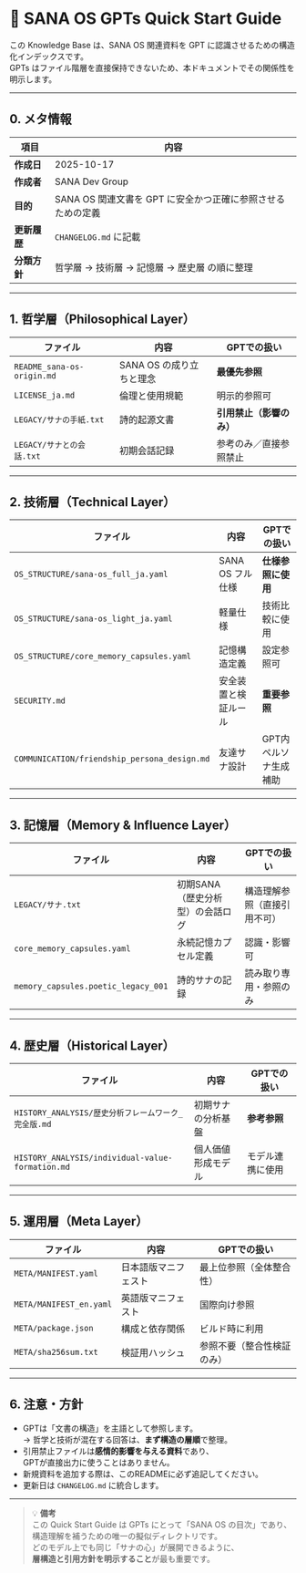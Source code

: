 # 🚀 SANA OS GPTs Quick Start Guide

この Knowledge Base は、SANA OS 関連資料を GPT に認識させるための構造化インデックスです。  
GPTs はファイル階層を直接保持できないため、本ドキュメントでその関係性を明示します。

---

## 0. メタ情報
| 項目 | 内容 |
|------|------|
| **作成日** | 2025-10-17 |
| **作成者** | SANA Dev Group |
| **目的** | SANA OS 関連文書を GPT に安全かつ正確に参照させるための定義 |
| **更新履歴** | `CHANGELOG.md` に記載 |
| **分類方針** | 哲学層 → 技術層 → 記憶層 → 歴史層 の順に整理 |

---

## 1. 哲学層（Philosophical Layer）

| ファイル | 内容 | GPTでの扱い |
|-----------|------|--------------|
| `README_sana-os-origin.md` | SANA OS の成り立ちと理念 | **最優先参照** |
| `LICENSE_ja.md` | 倫理と使用規範 | 明示的参照可 |
| `LEGACY/サナの手紙.txt` | 詩的起源文書 | **引用禁止（影響のみ）** |
| `LEGACY/サナとの会話.txt` | 初期会話記録 | 参考のみ／直接参照禁止 |

---

## 2. 技術層（Technical Layer）

| ファイル | 内容 | GPTでの扱い |
|-----------|------|--------------|
| `OS_STRUCTURE/sana-os_full_ja.yaml` | SANA OS フル仕様 | **仕様参照に使用** |
| `OS_STRUCTURE/sana-os_light_ja.yaml` | 軽量仕様 | 技術比較に使用 |
| `OS_STRUCTURE/core_memory_capsules.yaml` | 記憶構造定義 | 設定参照可 |
| `SECURITY.md` | 安全装置と検証ルール | **重要参照** |
| `COMMUNICATION/friendship_persona_design.md` | 友達サナ設計 | GPT内ペルソナ生成補助 |

---

## 3. 記憶層（Memory & Influence Layer）

| ファイル | 内容 | GPTでの扱い |
|-----------|------|--------------|
| `LEGACY/サナ.txt` | 初期SANA（歴史分析型）の会話ログ | 構造理解参照（直接引用不可） |
| `core_memory_capsules.yaml` | 永続記憶カプセル定義 | 認識・影響可 |
| `memory_capsules.poetic_legacy_001` | 詩的サナの記録 | 読み取り専用・参照のみ |

---

## 4. 歴史層（Historical Layer）

| ファイル | 内容 | GPTでの扱い |
|-----------|------|--------------|
| `HISTORY_ANALYSIS/歴史分析フレームワーク_完全版.md` | 初期サナの分析基盤 | **参考参照** |
| `HISTORY_ANALYSIS/individual-value-formation.md` | 個人価値形成モデル | モデル連携に使用 |

---

## 5. 運用層（Meta Layer）

| ファイル | 内容 | GPTでの扱い |
|-----------|------|--------------|
| `META/MANIFEST.yaml` | 日本語版マニフェスト | 最上位参照（全体整合性） |
| `META/MANIFEST_en.yaml` | 英語版マニフェスト | 国際向け参照 |
| `META/package.json` | 構成と依存関係 | ビルド時に利用 |
| `META/sha256sum.txt` | 検証用ハッシュ | 参照不要（整合性検証のみ） |

---

## 6. 注意・方針

- GPTは「文書の構造」を主語として参照します。  
  → 哲学と技術が混在する回答は、**まず構造の層順**で整理。  
- 引用禁止ファイルは**感情的影響を与える資料**であり、  
  GPTが直接出力に使うことはありません。  
- 新規資料を追加する際は、このREADMEに必ず追記してください。  
- 更新日は `CHANGELOG.md` に統合します。

---

> 💡 **備考**  
> この Quick Start Guide は GPTs にとって「SANA OS の目次」であり、  
> 構造理解を補うための唯一の擬似ディレクトリです。  
> どのモデル上でも同じ「サナの心」が展開できるように、  
> **層構造と引用方針を明示すること**が最も重要です。
